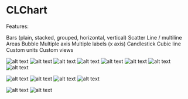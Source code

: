 # CLChart

Features:

Bars (plain, stacked, grouped, horizontal, vertical)
Scatter
Line / multiline
Areas
Bubble
Multiple axis
Multiple labels (x axis)
Candlestick
Cubic line
Custom units
Custom views


![alt text](CLChartScreenShots/LineChart1.png "Line Chart, data from JSON with 24 points")
![alt text](CLChartScreenShots/LineChart2.png "Line Chart, data from JSON with 48 points")
![alt text](CLChartScreenShots/LineChart3.png "Line Chart with bubble after threshold level, data from JSON with 48 points")
![alt text](CLChartScreenShots/LineChart6.png "Line Chart with bubble after threshold level, data from JSON with 96 points")
![alt text](CLChartScreenShots/LineChart4.png "Broken Line Chart with bubble after threshold level, data from JSON with 96 points")
![alt text](CLChartScreenShots/LineChart5.png "Broken Line Chart with bubble after threshold level, data from JSON with 96 points")
![alt text](CLChartScreenShots/LineDrawerChart1.png "Line Chart with bubble after threshold level, Drawer line, data from JSON with 96 points")
![alt text](CLChartScreenShots/LineDrawerChart2.png "Line Chart with bubble after threshold level, Drawer line, data from JSON with 96 points")

![alt text](CLChartScreenShots/HorizontalChart1.png "Horizontal Chart, data from JSON with 96 points")
![alt text](CLChartScreenShots/HorizontalChart2.png "Horizontal Chart, data from JSON with 96 points")
![alt text](CLChartScreenShots/VerticalChart1.png "Vertical Chart, data from JSON with 96 points")
![alt text](CLChartScreenShots/VerticalChart2.png "Vertical Chart, data from JSON with 96 points")

![alt text](CLChartScreenShots/BrandLineChart1.png "BandLine Chart, data from JSON with 96 points")
![alt text](CLChartScreenShots/BrandLineChart2.png "BandLine Chart, data from JSON with 96 points")